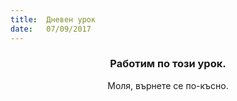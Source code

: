 ```yaml
---
title:  Дневен урок
date:   07/09/2017
---
```


### <center>Работим по този урок.</center>
<center>Моля, върнете се по-късно.</center>